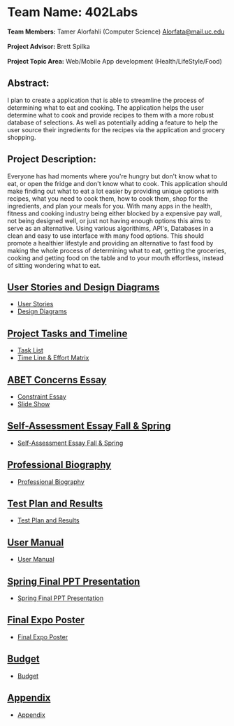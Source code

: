 # Team Name: **402Labs**
__Team Members:__ Tamer Alorfahli (Computer Science) Alorfata@mail.uc.edu\
\
__Project Advisor:__ Brett Spilka\
\
__Project Topic Area:__ Web/Mobile App development (Health/LifeStyle/Food)
## Abstract: 
I plan to create a application that is able to streamline the process of determining what to eat and cooking. The application helps the user determine what to cook and provide recipes to them with a more robust database of selections. As well as potentially adding a feature to help the user source their ingredients for the recipes via the application and grocery shopping. 
## Project Description:
Everyone has had moments where you're hungry but don't know what to eat, or open the fridge and don't know what to cook. This application should make finding out what to eat a lot easier by providing unique options with recipes, what you need to cook them, how to cook them, shop for the ingredients, and plan your meals for you. With many apps in the health, fitness and cooking industry being either blocked by a expensive pay wall, not being designed well, or just not having enough options this aims to serve as an alternative. Using various algorithims, API's, Databases in a clean and easy to use interface with many food options. This should promote a healthier lifestyle and providing an alternative to fast food by making the whole process of determining what to eat, getting the groceries, cooking and getting food on the table and to your mouth effortless, instead of sitting wondering what to eat.

## [User Stories and Design Diagrams](User%20Stories%20and%20Design%20Diagrams)
* [User Stories](User%20Stories%20and%20Design%20Diagrams/User%20Stories/User%20Stories.md)
* [Design Diagrams](User%20Stories%20and%20Design%20Diagrams/Design%20Diagrams/Design%20Diagram.png)

## [Project Tasks and Timeline](Project%20Tasks%20and%20Timeline/)
* [Task List](Project%20Tasks%20and%20Timeline/Task%20List.md)
* [Time Line & Effort Matrix](Project%20Tasks%20and%20Timeline/TimeLine.md)

## [ABET Concerns Essay](ABET%20Concerns%20Essay)
* [Constraint Essay](ABET%20Concerns%20Essay/Constraint_Essay.md)
* [Slide Show](ABET%20Concerns%20Essay/Senior%20Design%20application%20pp.pdf)

## [Self-Assessment Essay Fall & Spring](Team%20Contract%20and%20Capstone%20Assessment/Capstone%20Assessment.md)
* [Self-Assessment Essay Fall & Spring](Team%20Contract%20and%20Capstone%20Assessment/Capstone%20Assessment.md)

## [Professional Biography](Professional%20Biography.md)
* [Professional Biography](Professional%20Biography.md)

## [Test Plan and Results](Test%20Plan%20and%20Results.md)
* [Test Plan and Results](Test%20Plan%20and%20Results.md)

## [User Manual](Test%20Plan%20and%20Results.md)
* [User Manual](Test%20Plan%20and%20Results.md)

## [Spring Final PPT Presentation](Senior%20Design%20Presentation%20Spring.pptx)
* [Spring Final PPT Presentation](Senior%20Design%20Presentation%20Spring.pptx)


## [Final Expo Poster](CS50%20Poster%20Final%20GH.pdf)
* [Final Expo Poster](CS50%20Poster%20Final%20GH.pdf)

## [Budget](Budget.md)
* [Budget](Budget.md)

## [Appendix](Appendix.md)
* [Appendix](Appendix.md)
